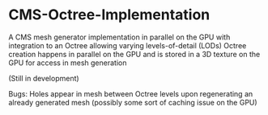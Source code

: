 # CMS-Octree-Implementation
A CMS mesh generator implementation in parallel on the GPU with integration to an Octree allowing varying levels-of-detail (LODs)
Octree creation happens in parallel on the GPU and is stored in a 3D texture on the GPU for access in mesh generation

(Still in development)

Bugs: Holes appear in mesh between Octree levels upon regenerating an already generated mesh (possibly some sort of caching issue on the GPU)
